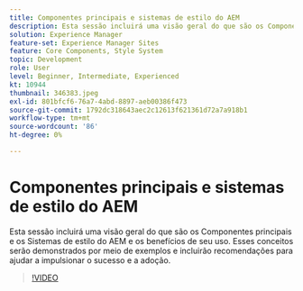 ```yaml
---
title: Componentes principais e sistemas de estilo do AEM
description: Esta sessão incluirá uma visão geral do que são os Componentes principais e os Sistemas de estilo do AEM e os benefícios de seu uso. Esses conceitos serão demonstrados por meio de exemplos e incluirão recomendações para ajudar a impulsionar o sucesso e a adoção.
solution: Experience Manager
feature-set: Experience Manager Sites
feature: Core Components, Style System
topic: Development
role: User
level: Beginner, Intermediate, Experienced
kt: 10944
thumbnail: 346383.jpeg
exl-id: 801bfcf6-76a7-4abd-8897-aeb00386f473
source-git-commit: 1792dc318643aec2c12613f621361d72a7a918b1
workflow-type: tm+mt
source-wordcount: '86'
ht-degree: 0%

---
```


# Componentes principais e sistemas de estilo do AEM

Esta sessão incluirá uma visão geral do que são os Componentes principais e os Sistemas de estilo do AEM e os benefícios de seu uso. Esses conceitos serão demonstrados por meio de exemplos e incluirão recomendações para ajudar a impulsionar o sucesso e a adoção.

>[!VIDEO](https://video.tv.adobe.com/v/346383/?quality=12&learn=on)

